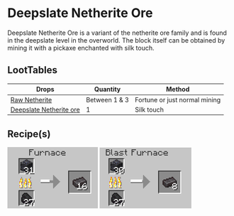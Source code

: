 # Deepslate Netherite Ore

Deepslate Netherite Ore is a variant of the netherite ore family and is found in the deepslate level in the overworld. The block itself can be obtained by mining it with a pickaxe enchanted with silk touch.


## LootTables

| Drops | Quantity | Method |
| ----- | -------- | ------ |
| [Raw Netherite](../../items/raw_netherite.md) | Between 1 & 3 | Fortune or just normal mining
| [Deepslate Netherite ore](deepslate_netherite_ore.md) | 1 | Silk touch


## Recipe(s)

![deepslate_netherite_ore_smelt](../../../../images/deepslate_netherite_ore_smelt.png)
![deepslate_netherite_ore_blast](../../../../images/deepslate_netherite_ore_blast.png)

